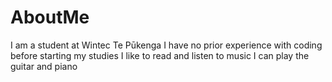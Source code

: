 # AboutMe
I am a student at Wintec Te Pūkenga
I have no prior experience with coding before starting my studies
I like to read and listen to music
I can play the guitar and piano
